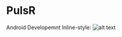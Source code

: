 # PulsR
Android Developemnt
Inline-style: 
![alt text](https://github.com/shuaiL8/PulsR/images/11543352421_.pic_hd.jpg "Home Screen")
